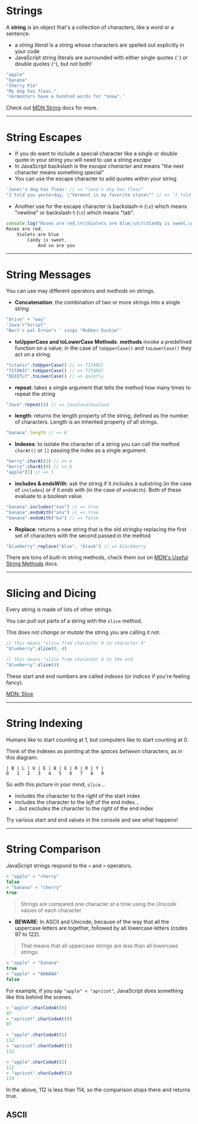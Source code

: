 # Strings

A **string** is an object that's a collection of characters, like a word or a sentence.
* a *string literal* is a string whose characters are spelled out explicitly in your code
* JavaScript string literals are surrounded with either single quotes (`'`) or double quotes (`"`), but not both!

```js
"apple"
"banana"
"Cherry Pie"
"My dog has fleas."
'Vermonters have a hundred words for "snow".'
```
Check out [MDN String](https://developer.mozilla.org/en-US/docs/Web/JavaScript/Reference/Global_Objects/String) docs for more.

--- 
# String Escapes

* If you do want to include a special character like a single or double quote in your string you will need to use a *string escape*
* In JavaScript backslash is the *escape character* and means "the next character means something special"
* You can use the escape character to add quotes within your string

```js
'Jane\'s dog has fleas' // => "Jane's dog has fleas"
"I told you yesterday, \"Vermont is my favorite state\"" // => 'I told you yesterday, "Vermont is my favorite state"'
```
* Another use for the escape character is backslash-n (`\n`) which means "newline" or backslash-t (`\t`) which means "tab".
```js
console.log("Roses are red,\n\tViolets are blue;\n\t\tCandy is sweet,\n\t\t\tAnd so are you.") // =>
Roses are red,
    Violets are blue
        Candy is sweet,
            And so are you
```

--- 
# String Messages
You can use may different operators and *methods* on strings.
* **Concatenation**: the combination of two or more strings into a single string
```js
"drive" + "way"
'Java'+"Script"
"Bert's pal Ernie"+ ' sings "Rubber Duckie"'
```
* **toUpperCase and toLowerCase Methods**: **methods** invoke a predefined function on a value; in the case of `toUpperCase()` and `toLowerCase()` they act on a string.

```js
"titanic".toUpperCase() // => TITANIC
"TITANIC".toUpperCase() // => TITANIC
"QUIETLY".toLowerCase() // => quietly
```
* **repeat**: takes a single argument that tells the method how many times to repeat the string
```js
"Java".repeat(4) // => JavaJavaJavaJava
```
* **length**: returns the length property of the string, defined as the number of characters. Length is an inherited property of all strings.
```js
"banana".length // => 6
```
* **Indexes**: to isolate the character of a string you can call the method `charAt()` or `[]` passing the index as a single argument.
```js
"berry".charAt(1) // => e
"berry".charAt(0) // => b
"apple"[3] // => l
```

* **includes & endsWith**: ask the string if it *includes* a substring (in the case of `includes`) or if it *ends with* (in the case of `endsWith`). Both of these evaluate to a boolean value.
```js
"banana".includes("nan") // => true
"banana".endsWith("ana") // => true
"banana".endsWith("ba") // => false
```

* **Replace**: returns a new string that is the old stringby replacing the first set of characters with the second passed in the method
```js
"blueberry".replace("blue", "black") // => blackberry
```

There are tons of built-in string methods, check them out on [MDN's Useful String Methods](https://developer.mozilla.org/en-US/docs/Learn/JavaScript/First_steps/Useful_string_methods) docs.

---

# Slicing and Dicing

Every string is made of lots of other strings.

You can pull out parts of a string with the `slice` method.

This does not *change* or *mutate* the string you are calling it not.

```js
// this means "slice from character 0 to character 4"
"blueberry".slice(0, 4) 

// this means "slice from character 4 to the end
"blueberry".slice(4)
```

These start and end numbers are called *indexes* (or *indices* if you're feeling fancy).

[MDN: Slice](https://developer.mozilla.org/en-US/docs/Web/JavaScript/Reference/Global_Objects/String/slice)

---

# String Indexing

Humans like to start counting at 1, but computers like to start counting at 0.

Think of the indexes as pointing at the *spaces between* characters, as in this diagram:

    | B | L | U | E | B | E | R | R | Y |
    0   1   2   3   4   5   6   7   8   9
     
So with this picture in your mind, `slice`...
  
   * includes the character to the *right* of the start index
   * includes the character to the *left* of the end index...
   * ...but *excludes* the character to the *right* of the end index

Try various start and end values in the console and see what happens!

---
# String Comparison
JavaScript strings respond to the `<` and `>` operators.

```js
> "apple" > "cherry"
false
> "banana" < "cherry"
true
```
>Strings are compared one character at a time using the *Unicode* values of each character.

* **BEWARE**: In ASCII and Unicode, because of the way that all the uppercase letters are together, followed by all lowercase letters (codes 97 to 122).

> That means that all uppercase strings are less than all lowercase strings.

```js
> "apple" < "banana"
true
> "apple" < "BANANA"
false
```

For example, if you say `"apple" < "apricot"`, JavaScript does something like this behind the scenes:
```js
> "apple".charCodeAt(0)
97
> "apricot".charCodeAt(0)
97

> "apple".charCodeAt(1)
112
> "apricot".charCodeAt(1)
112

> "apple".charCodeAt(2)
112
> "apricot".charCodeAt(2)
114
```
In the above, 112 is less than 114, so the comparison stops there and returns true.

## ASCII
